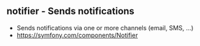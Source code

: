 ## notifier - Sends notifications
- Sends notifications via one or more channels (email, SMS, ...)
- https://symfony.com/components/Notifier